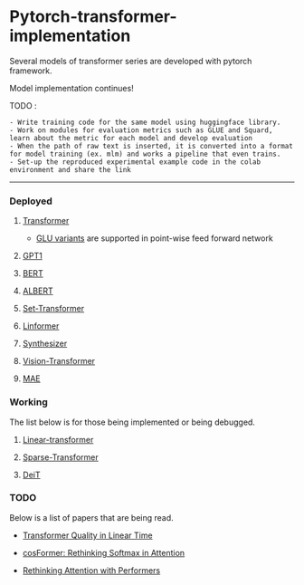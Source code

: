 # Pytorch-transformer-implementation

Several models of transformer series are developed with pytorch framework. 

Model implementation continues!

TODO : 

    - Write training code for the same model using huggingface library.
    - Work on modules for evaluation metrics such as GLUE and Squard, learn about the metric for each model and develop evaluation
    - When the path of raw text is inserted, it is converted into a format for model training (ex. mlm) and works a pipeline that even trains.
    - Set-up the reproduced experimental example code in the colab environment and share the link
____________

### Deployed    
1. [Transformer](https://github.com/hskimim/pytorch-transformer-implementation/tree/master/transformer)
    - [GLU variants](https://arxiv.org/pdf/2002.05202.pdf) are supported in point-wise feed forward network
        
2. [GPT1](https://github.com/hskimim/pytorch-transformer-implementation/tree/master/gpt1)

3. [BERT](https://github.com/hskimim/pytorch-transformer-implementation/tree/master/bert)

4. [ALBERT](https://github.com/hskimim/pytorch-transformer-implementation/tree/master/albert)

5. [Set-Transformer](https://github.com/hskimim/pytorch-transformer-implementation/tree/master/set_transformer)

6. [Linformer](https://github.com/hskimim/pytorch-transformer-implementation/tree/master/linformer)

7. [Synthesizer](https://github.com/hskimim/pytorch-transformer-implementation/tree/master/synthesizer)

8. [Vision-Transformer](https://github.com/hskimim/pytorch-transformer-implementation/tree/master/vision_transformer)

9. [MAE](https://github.com/hskimim/pytorch-transformer-implementation/tree/master/mae)

### Working

The list below is for those being implemented or being debugged.

1. [Linear-transformer](https://github.com/hskimim/pytorch-transformer-implementation/tree/master/linear_transformer)

2. [Sparse-Transformer](https://github.com/hskimim/pytorch-transformer-implementation/tree/master/sparse_transformer)

3. [DeiT](https://github.com/hskimim/pytorch-transformer-implementation/tree/master/deit)

### TODO 

Below is a list of papers that are being read.

- [Transformer Quality in Linear Time](https://arxiv.org/pdf/2202.10447.pdf)

- [cosFormer: Rethinking Softmax in Attention](https://arxiv.org/pdf/2202.08791)

- [Rethinking Attention with Performers](https://arxiv.org/pdf/2009.14794)
